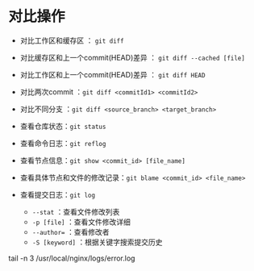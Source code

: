 # 对比操作

+ 对比工作区和缓存区 ： `git diff`
+ 对比缓存区和上一个commit(HEAD)差异 ： `git diff --cached [file]`
+ 对比工作区和上一个commit(HEAD)差异 ： `git diff HEAD`
+ 对比两次commit ：`git diff <commitId1> <commitId2>`
+ 对比不同分支 ：`git diff <source_branch> <target_branch>`

+ 查看仓库状态：`git status`
+ 查看命令日志：`git reflog`
+ 查看节点信息：`git show <commit_id> [file_name]`
+ 查看具体节点和文件的修改记录：`git blame <commit_id> <file_name>`

+ 查看提交日志：`git log`
  + `--stat`          ：查看文件修改列表
  + `-p [file]`       ：查看文件修改详细
  + `--author=`       ：查看修改者
  + `-S [keyword]`   ：根据关键字搜索提交历史

tail -n 3 /usr/local/nginx/logs/error.log
